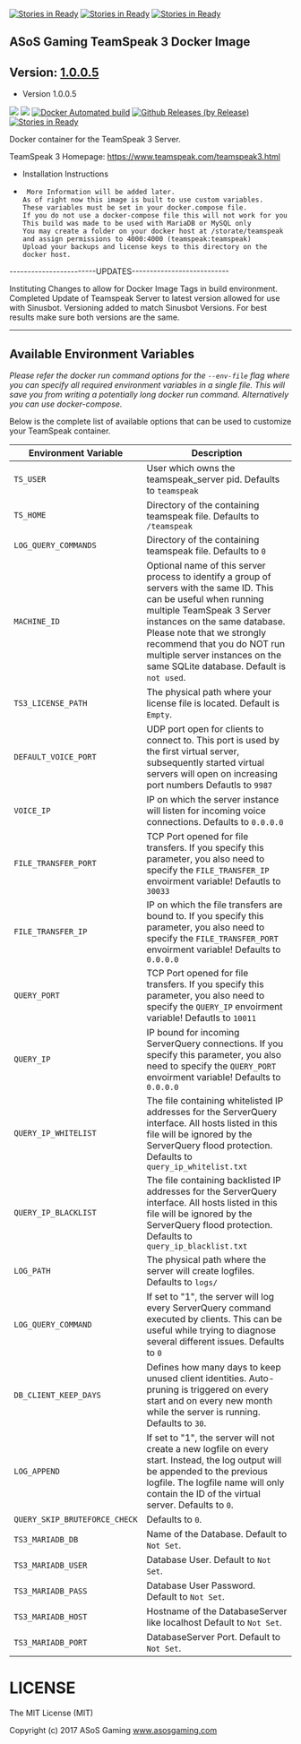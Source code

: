 [![Stories in Ready](https://badge.waffle.io/asosgaming/teamspeak.png?label=ready&title=Ready)](https://waffle.io/asosgaming/teamspeak)
[![Stories in Ready](https://badge.waffle.io/asosgaming/teamspeak.png?label=ready&title=Ready)](https://waffle.io/asosgaming/teamspeak)
[![Stories in Ready](https://badge.waffle.io/asosgaming/teamspeak.png?label=ready&title=Ready)](https://waffle.io/asosgaming/teamspeak)
## ASoS Gaming TeamSpeak 3 Docker Image

## Version: [1.0.0.5](https://github.com/asosgaming/teamspeak/blob/master/Dockerfile)

* Version 1.0.0.5

[![](https://images.microbadger.com/badges/version/asos/teamspeak.svg)](https://microbadger.com/images/asos/teamspeak "Get your own version badge on microbadger.com")
[![](https://images.microbadger.com/badges/image/asos/teamspeak.svg)](https://microbadger.com/images/asos/teamspeak "Get your own image badge on microbadger.com")
[![Docker Automated build](https://img.shields.io/docker/automated/jrottenberg/ffmpeg.svg?style=plastic)](https://img.shields.io/docker/automated/jrottenberg/ffmpeg.svg)
[![Github Releases (by Release)](https://img.shields.io/github/downloads/atom/atom/v0.190.0/total.svg)](https://github.com/asosgaming/teamspeak/releases/tag/1.0.0.5)
[![Stories in Ready](https://badge.waffle.io/asosgaming/sinusbot.png?label=ready&title=Ready)](http://waffle.io/asosgaming/sinusbot)

Docker container for the TeamSpeak 3 Server.

TeamSpeak 3 Homepage: https://www.teamspeak.com/teamspeak3.html


* Installation Instructions

*      More Information will be added later.
      As of right now this image is built to use custom variables.
      These variables must be set in your docker.compose file.   
      If you do not use a docker-compose file this will not work for you
      This build was made to be used with MariaDB or MySQL only
      You may create a folder on your docker host at /storate/teamspeak and assign permissions to 4000:4000 (teamspeak:teamspeak)
      Upload your backups and license keys to this directory on the docker host.

------------------------UPDATES---------------------------

Instituting Changes to allow for Docker Image Tags in build environment.
Completed Update of Teamspeak Server to latest version allowed for use with Sinusbot.
Versioning added to match Sinusbot Versions. For best results make sure both versions are the same.

----------------------------------------------------------

## Available Environment Variables

*Please refer the docker run command options for the `--env-file` flag where you can specify all required environment variables in a single file. This will save you from writing a potentially long docker run command. Alternatively you can use docker-compose.*

Below is the complete list of available options that can be used to customize your TeamSpeak container.

| Environment Variable | Description |
|-----------|-------------|
| `TS_USER` | User which owns the teamspeak_server pid. Defaults to `teamspeak`|
| `TS_HOME` |  Directory of the containing teamspeak file. Defaults to `/teamspeak` |
| `LOG_QUERY_COMMANDS` |Directory of the containing teamspeak file. Defaults to `0`  |
| `MACHINE_ID` | Optional name of this server process to identify a group of servers with the same ID. This can be useful when running multiple TeamSpeak 3 Server instances on the same database. Please note that we strongly recommend that you do NOT run multiple server instances on the same SQLite database. Default is `not used`. |
| `TS3_LICENSE_PATH` |  The physical path where your license file is located. Default is `Empty`.  |
| `DEFAULT_VOICE_PORT` |  UDP port open for clients to connect to. This port is used by the first  virtual server, subsequently  started virtual servers will open on increasing  port numbers Defautls to `9987`  |
| `VOICE_IP` |   IP on which the server instance will listen for incoming voice connections. Defaults to `0.0.0.0`  |
| `FILE_TRANSFER_PORT` |  TCP Port opened for file transfers. If you specify this parameter, you also  need to specify the `FILE_TRANSFER_IP` envoirment variable! Defautls to `30033` |
| `FILE_TRANSFER_IP` |  IP on which the file transfers are bound to. If you specify this parameter,  you also need to specify the `FILE_TRANSFER_PORT` envoirment variable! Defaults to `0.0.0.0`  |
| `QUERY_PORT` |TCP Port opened for file transfers. If you specify this parameter, you also  need to specify the `QUERY_IP` envoirment variable! Defautls to `10011` |
| `QUERY_IP` | IP bound for incoming ServerQuery connections. If you specify this parameter,  you also need to specify the `QUERY_PORT` envoirment variable! Defaults to `0.0.0.0`  |
| `QUERY_IP_WHITELIST` |  The file containing whitelisted IP addresses for the ServerQuery interface. All hosts listed in this file will be ignored by the ServerQuery flood protection. Defaults to `query_ip_whitelist.txt`  |
| `QUERY_IP_BLACKLIST` |  The file containing backlisted IP addresses for the ServerQuery interface. All hosts listed in this file will be ignored by the ServerQuery flood protection. Defaults to `query_ip_blacklist.txt` |
| `LOG_PATH` |   The physical path where the server will create logfiles. Defaults to `logs/`  |
| `LOG_QUERY_COMMAND` |  If set to "1", the server will log every ServerQuery command executed by clients. This can  be useful while trying to diagnose several different issues. Defaults to `0`  |
| `DB_CLIENT_KEEP_DAYS` |  Defines how many days to keep unused client identities. Auto-pruning is triggered on every  start and on every new month while the server is running. Defaults to `30`.  |
| `LOG_APPEND` |  If set to "1", the server will not create a new logfile on every start. Instead, the log output will be appended to the previous logfile. The logfile name will only contain the ID of the virtual server. Defaults to `0`.  |
| `QUERY_SKIP_BRUTEFORCE_CHECK` | Defaults to `0`.  |
| `TS3_MARIADB_DB` | Name of the Database. Default to  `Not Set`.  |
| `TS3_MARIADB_USER` | Database User. Default to  `Not Set`.  |
| `TS3_MARIADB_PASS` | Database User Password. Default to  `Not Set`. |
| `TS3_MARIADB_HOST` | Hostname of the DatabaseServer like localhost Default to  `Not Set`. |
| `TS3_MARIADB_PORT` | DatabaseServer Port. Default to  `Not Set`.  |


# LICENSE
The MIT License (MIT)

Copyright (c) 2017 ASoS Gaming www.asosgaming.com
